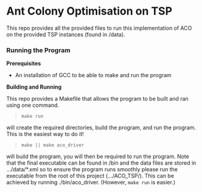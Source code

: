 # Ant Colony Optimisation on TSP

This repo provides all the provided files to run this implementation of ACO on the provided TSP instances (found in /data).

### Running the Program

**Prerequisites**
- An installation of GCC to be able to make and run the program

**Building and Running**

This repo provides a Makefile that allows the program to be built and ran using one command.

>``make run``

will create the required directories, build the program, and run the program. This is the easiest way to do it!

>``make || make aco_driver``

will build the program, you will then be required to run the program. Note that the final executable can be found in /bin and the data files are stored in .../data/*.xml so to ensure the program runs smoothly please run the executable from the root of this project (.../ACO_TSP/). This can be achieved by running ./bin/aco_driver. (However, `make run` is easier.)
